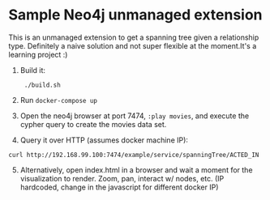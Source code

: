 Sample Neo4j unmanaged extension
================================

This is an unmanaged extension to get a spanning tree given a
relationship type. Definitely a naive solution and not super flexible at
the moment.It's a learning project :)

1. Build it: 

        ./build.sh

2. Run `docker-compose up`

3. Open the neo4j browser at port 7474, `:play movies`, and execute the
cypher query to create the movies data set.

4. Query it over HTTP (assumes docker machine IP):

```
curl http://192.168.99.100:7474/example/service/spanningTree/ACTED_IN
```

5. Alternatively, open index.html in a browser and wait a moment for the
visualization to render. Zoom, pan, interact w/ nodes, etc. (IP
hardcoded, change in the javascript for different docker IP)
